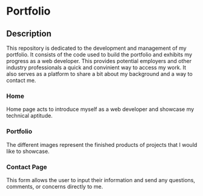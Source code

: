 # Portfolio

## Description

This repository is dedicated to the development and management of my portfolio. It consists of the code used to build the portfolio and exhibits my progress as a web developer. This provides potential employers and other industry professionals a quick and convinient way to access my work. It also serves as a platform to share a bit about my background and a way to contact me. 

### Home
Home page acts to introduce myself as a web developer and showcase my technical aptitude.

### Portfolio
The different images represent the finished products of projects that I would like to showcase. 

### Contact Page
This form allows the user to input their information and send any questions, comments, or concerns directly to me.
